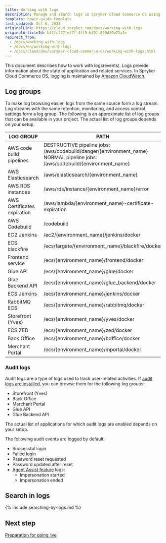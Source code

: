 ```yaml
---
title: Working with logs
description: Manage and search logs in Spryker Cloud Commerce OS using AWS CloudWatch, including log groups for various services and tracking events with audit logs.
template: howto-guide-template
last_updated: Oct 6, 2023
originalLink: https://cloud.spryker.com/docs/working-with-logs
originalArticleId: bf2fcf27-ef7f-4ff5-b491-850d20b73a1e
redirect_from:
  - /docs/working-with-logs
  - /docs/en/working-with-logs
  - /docs/cloud/dev/spryker-cloud-commerce-os/working-with-logs.html
---
```


This document describes how to work with logs(events). Logs provide information about the state of application and related services. In Spryker Cloud Commerce OS, logging is maintained by [Amazon CloudWatch](https://docs.aws.amazon.com/AmazonCloudWatch/latest/monitoring/WhatIsCloudWatch.html).


## Log groups

To make log browsing easier, logs from the same source form a log stream. Log streams with the same retention, monitoring, and access control settings form a log group. The following is an approximate list of log groups that can be available in your project. The actual list of log groups depends on your setup.

| LOG GROUP | PATH |
| --- | --- |
| AWS code build pipelines | DESTRUCTIVE pipeline jobs: /aws/codebuild/danger/{environment_name} <br> NORMAL pipeline jobs: /aws/codebuild/{environment_name} |
| AWS Elasticsearch | /aws/elasticsearch/{environment_name} |
| AWS RDS instances | /aws/rds/instance/{environment_name}/error |
| AWS Certificates expiration | /aws/lambda/{environment_name}-certificate-expiration |
| AWS Codebuild | /codebuild |
| EC2 Jenkins | /ec2/{environment_name}/jenkins/docker |
| ECS blackfire | /ecs/fargate/{environment_name}/blackfire/docker |
| Frontend service | /ecs/{environment_name}/frontend/docker |
| Glue API | /ecs/{environment_name}/glue/docker |
| Glue Backend API | /ecs/{environment_name}/glue_backend/docker |
| ECS Jenkins | /ecs/{environment_name}/jenkins/docker |
| RabbitMQ ECS | /ecs/{environment_name}/rabbitmq/docker |
| Storefront (Yves) | /ecs/{environment_name}/yves/docker |
| ECS ZED | /ecs/{environment_name}/zed/docker |
| Back Office | /ecs/{environment_name}/boffice/docker |
| Merchant Portal | /ecs/{environment_name}/mportal/docker |

### Audit logs

Audit logs are a type of logs used to track user-related activities. If [audit logs are installed](/docs/dg/dev/backend-development/audit-logs/audit-logs.html), you can browse them for the following log groups:

* Storefront (Yves)
* Back Office
* Merchant Portal
* Glue API
* Glue Backend API

The actual list of applications for which audit logs are enabled depends on your setup.

The following audit events are logged by default:

* Successful login
* Failed login
* Password reset requested
* Password updated after reset
* [Agent Assist feature](/docs/pbc/all/user-management/{{site.version}}/base-shop/agent-assist-feature-overview.html) logs:
  * Impersonation started
  * Impersonation ended

## Search in logs

{% include searching-by-logs.md %} <!-- To edit, see /_includes/searching-by-logs.md -->


## Next step

[Preparation for going live](/docs/ca/dev/preparation-for-going-live.html)
